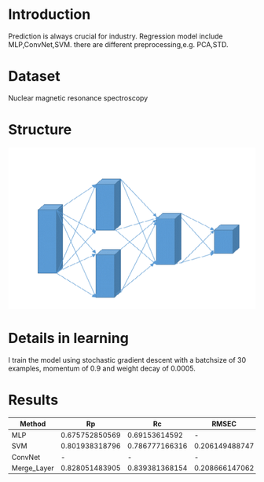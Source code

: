 # Introduction
Prediction is always crucial for industry. Regression model include MLP,ConvNet,SVM. there are different preprocessing,e.g. PCA,STD.

# Dataset
Nuclear magnetic resonance spectroscopy 

# Structure
![IMAGe](IMAGE/structure.png)

# Details in learning
I train the model using stochastic gradient descent with a batchsize of 30 examples, momentum of 0.9 and weight decay of 0.0005.

# Results
Method | Rp | Rc | RMSEC |RMSEP |RMAEC|  RMAEP | ME
----|-----|-----|-----|-----|-----|-----|-------
MLP | 0.675752850569 | 0.69153614592 | - | - | -| - | -
SVM | 0.801938318796 | 0.786777166316 | 0.206149488747 | 0.240355478698 | 0.390844162744 | 0.240355478698 |1.41258762
ConvNet | - | - | - | - | - | - |-
Merge_Layer | 0.828051483905|0.839381368154 |0.208666147062 |0.155290351723| 0.343100809014 |0.208666147062|1.76916962
